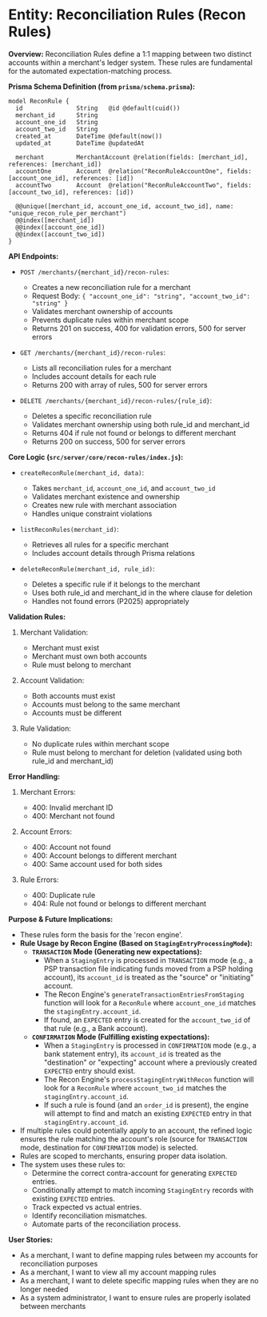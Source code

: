 # Entity: Reconciliation Rules (Recon Rules)

**Overview:**
Reconciliation Rules define a 1:1 mapping between two distinct accounts within a merchant's ledger system. These rules are fundamental for the automated expectation-matching process.

**Prisma Schema Definition (from `prisma/schema.prisma`):**

```prisma
model ReconRule {
  id               String   @id @default(cuid())
  merchant_id      String
  account_one_id   String
  account_two_id   String
  created_at       DateTime @default(now())
  updated_at       DateTime @updatedAt

  merchant         MerchantAccount @relation(fields: [merchant_id], references: [merchant_id])
  accountOne       Account  @relation("ReconRuleAccountOne", fields: [account_one_id], references: [id])
  accountTwo       Account  @relation("ReconRuleAccountTwo", fields: [account_two_id], references: [id])

  @@unique([merchant_id, account_one_id, account_two_id], name: "unique_recon_rule_per_merchant")
  @@index([merchant_id])
  @@index([account_one_id])
  @@index([account_two_id])
}
```

**API Endpoints:**

- `POST /merchants/{merchant_id}/recon-rules`:

  - Creates a new reconciliation rule for a merchant
  - Request Body: `{ "account_one_id": "string", "account_two_id": "string" }`
  - Validates merchant ownership of accounts
  - Prevents duplicate rules within merchant scope
  - Returns 201 on success, 400 for validation errors, 500 for server errors

- `GET /merchants/{merchant_id}/recon-rules`:

  - Lists all reconciliation rules for a merchant
  - Includes account details for each rule
  - Returns 200 with array of rules, 500 for server errors

- `DELETE /merchants/{merchant_id}/recon-rules/{rule_id}`:
  - Deletes a specific reconciliation rule
  - Validates merchant ownership using both rule_id and merchant_id
  - Returns 404 if rule not found or belongs to different merchant
  - Returns 200 on success, 500 for server errors

**Core Logic (`src/server/core/recon-rules/index.js`):**

- `createReconRule(merchant_id, data)`:

  - Takes `merchant_id`, `account_one_id`, and `account_two_id`
  - Validates merchant existence and ownership
  - Creates new rule with merchant association
  - Handles unique constraint violations

- `listReconRules(merchant_id)`:

  - Retrieves all rules for a specific merchant
  - Includes account details through Prisma relations

- `deleteReconRule(merchant_id, rule_id)`:
  - Deletes a specific rule if it belongs to the merchant
  - Uses both rule_id and merchant_id in the where clause for deletion
  - Handles not found errors (P2025) appropriately

**Validation Rules:**

1. Merchant Validation:

   - Merchant must exist
   - Merchant must own both accounts
   - Rule must belong to merchant

2. Account Validation:

   - Both accounts must exist
   - Accounts must belong to the same merchant
   - Accounts must be different

3. Rule Validation:
   - No duplicate rules within merchant scope
   - Rule must belong to merchant for deletion (validated using both rule_id and merchant_id)

**Error Handling:**

1. Merchant Errors:

   - 400: Invalid merchant ID
   - 400: Merchant not found

2. Account Errors:

   - 400: Account not found
   - 400: Account belongs to different merchant
   - 400: Same account used for both sides

3. Rule Errors:
   - 400: Duplicate rule
   - 404: Rule not found or belongs to different merchant

**Purpose & Future Implications:**

- These rules form the basis for the 'recon engine'.
- **Rule Usage by Recon Engine (Based on `StagingEntryProcessingMode`):**
    - **`TRANSACTION` Mode (Generating new expectations):**
        - When a `StagingEntry` is processed in `TRANSACTION` mode (e.g., a PSP transaction file indicating funds moved from a PSP holding account), its `account_id` is treated as the "source" or "initiating" account.
        - The Recon Engine's `generateTransactionEntriesFromStaging` function will look for a `ReconRule` where `account_one_id` matches the `stagingEntry.account_id`.
        - If found, an `EXPECTED` entry is created for the `account_two_id` of that rule (e.g., a Bank account).
    - **`CONFIRMATION` Mode (Fulfilling existing expectations):**
        - When a `StagingEntry` is processed in `CONFIRMATION` mode (e.g., a bank statement entry), its `account_id` is treated as the "destination" or "expecting" account where a previously created `EXPECTED` entry should exist.
        - The Recon Engine's `processStagingEntryWithRecon` function will look for a `ReconRule` where `account_two_id` matches the `stagingEntry.account_id`.
        - If such a rule is found (and an `order_id` is present), the engine will attempt to find and match an existing `EXPECTED` entry in that `stagingEntry.account_id`.
- If multiple rules could potentially apply to an account, the refined logic ensures the rule matching the account's role (source for `TRANSACTION` mode, destination for `CONFIRMATION` mode) is selected.
- Rules are scoped to merchants, ensuring proper data isolation.
- The system uses these rules to:
  - Determine the correct contra-account for generating `EXPECTED` entries.
  - Conditionally attempt to match incoming `StagingEntry` records with existing `EXPECTED` entries.
  - Track expected vs actual entries.
  - Identify reconciliation mismatches.
  - Automate parts of the reconciliation process.

**User Stories:**

- As a merchant, I want to define mapping rules between my accounts for reconciliation purposes
- As a merchant, I want to view all my account mapping rules
- As a merchant, I want to delete specific mapping rules when they are no longer needed
- As a system administrator, I want to ensure rules are properly isolated between merchants
